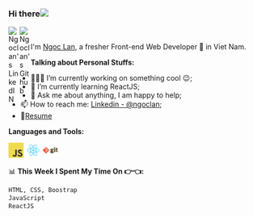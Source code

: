 ### Hi there<img src="https://media.giphy.com/media/hvRJCLFzcasrR4ia7z/giphy.gif" width="25px">
<a href="https://www.linkedin.com/in/doan-thi-ngoc-lan-993616188/">
  <img align="left" alt="Ngoclan's LinkedIN" width="22px" src="https://raw.githubusercontent.com/peterthehan/peterthehan/master/assets/linkedin.svg" />
</a>
<a href="https://github.com/NgoclanDoan">
  <img align="left" alt="Ngoclan's Github" width="22px" src="https://cdn.jsdelivr.net/npm/simple-icons@v3/icons/github.svg" />
</a>
<br />

I'm [Ngoc Lan](https://www.linkedin.com/in/doan-thi-ngoc-lan-993616188/), a fresher Front-end Web Developer 🚀 in Viet Nam.
  
**Talking about Personal Stuffs:**

- 👨🏽‍💻 I’m currently working on something cool :wink:;
- 🌱 I’m currently learning ReactJS; 
- 💬 Ask me about anything, I am happy to help;
- 📫 How to reach me: [Linkedin - @ngoclan](https://www.linkedin.com/in/doan-thi-ngoc-lan-993616188/);
- 📝[Resume](https://drive.google.com/file/d/1jd69x6IUXdfIqC0yQKqxW3SEms7hEIej/view?usp=sharing)

**Languages and Tools:**  

<code><img height="30" src="https://raw.githubusercontent.com/github/explore/80688e429a7d4ef2fca1e82350fe8e3517d3494d/topics/javascript/javascript.png"></code>
<code><img height="30" src="https://raw.githubusercontent.com/github/explore/80688e429a7d4ef2fca1e82350fe8e3517d3494d/topics/react/react.png"></code>
<code><img height="30" src="https://raw.githubusercontent.com/github/explore/80688e429a7d4ef2fca1e82350fe8e3517d3494d/topics/git/git.png"></code>

📊 **This Week I Spent My Time On 👉👈:**
<!--START_SECTION:waka-->
```text
HTML, CSS, Boostrap            
JavaScript                    
ReactJS                
```
<!--END_SECTION:waka-->

